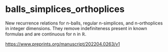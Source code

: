 # balls_simplices_orthoplices
New recurrence relations for n-balls, regular n-simplices, and n-orthoplices in integer dimensions. They remove indefiniteness present in known formulas and are continuous for n in ℝ.

https://www.preprints.org/manuscript/202204.0263/v1
